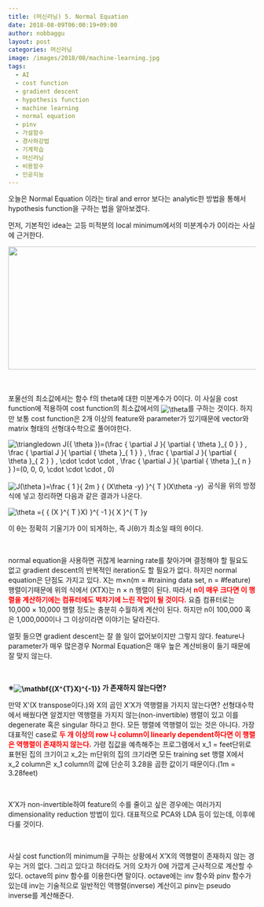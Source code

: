 ```yaml
---
title: (머신러닝) 5. Normal Equation
date: 2018-08-09T06:00:19+09:00
author: nobbaggu
layout: post
categories: 머신러닝
image: /images/2018/08/machine-learning.jpg
tags:
  - AI
  - cost function
  - gradient descent
  - hypothesis function
  - machine learning
  - normal equation
  - pinv
  - 가설함수
  - 경사하강법
  - 기계학습
  - 머신러닝
  - 비용함수
  - 인공지능
---
```

오늘은 Normal Equation 이라는 tiral and error 보다는 analytic한 방법을 통해서 hypothesis function을 구하는 법을 알아보겠다.

먼저, 기본적인 idea는 고등 미적분의 local minimum에서의 미분계수가 0이라는 사실에 근거한다.

<img class="aligncenter  wp-image-259" src="/images/2018/08/1-3.jpg" alt="" width="613" height="250" srcset="/images/2018/08/1-3.jpg 900w, /images/2018/08/1-3-300x122.jpg 300w, /images/2018/08/1-3-768x313.jpg 768w" sizes="(max-width: 613px) 100vw, 613px" /> 

&nbsp;

포물선의 최소값에서는 함수 f의 theta에 대한 미분계수가 0이다. 이 사실을 cost function에 적용하여 cost function의 최소값에서의 <img src="https://latex.codecogs.com/gif.latex?\theta" alt="\theta" align="absmiddle" />를 구하는 것이다. 하지만 보통 cost function은 2개 이상의 feature와 parameter가 있기때문에 vector와 matrix 형태의 선형대수학으로 풀어야한다.

<img src="https://latex.codecogs.com/gif.latex?\triangledown&space;J({&space;\theta&space;})=(\frac&space;{&space;\partial&space;J&space;}{&space;\partial&space;{&space;\theta&space;}_{&space;0&space;}&space;}&space;,&space;\frac&space;{&space;\partial&space;J&space;}{&space;\partial&space;{&space;\theta&space;}_{&space;1&space;}&space;}&space;,&space;\frac&space;{&space;\partial&space;J&space;}{&space;\partial&space;{&space;\theta&space;}_{&space;2&space;}&space;}&space;,&space;\cdot&space;\cdot&space;\cdot&space;,&space;\frac&space;{&space;\partial&space;J&space;}{&space;\partial&space;{&space;\theta&space;}_{&space;n&space;}&space;}&space;)=(0,&space;0,&space;0,&space;\cdot&space;\cdot&space;\cdot&space;,&space;0)" alt="\triangledown J({ \theta })=(\frac { \partial J }{ \partial { \theta }_{ 0 } } , \frac { \partial J }{ \partial { \theta }_{ 1 } } , \frac { \partial J }{ \partial { \theta }_{ 2 } } , \cdot \cdot \cdot , \frac { \partial J }{ \partial { \theta }_{ n } } )=(0, 0, 0, \cdot \cdot \cdot , 0)" align="absmiddle" /> 

<img src="https://latex.codecogs.com/gif.latex?J(\theta&space;)=\frac&space;{&space;1&space;}{&space;2m&space;}&space;{&space;(X\theta&space;-y)&space;}^{&space;T&space;}(X\theta&space;-y)" alt="J(\theta )=\frac { 1 }{ 2m } { (X\theta -y) }^{ T }(X\theta -y)" align="absmiddle" />  공식을 위의 방정식에 넣고 정리하면 다음과 같은 결과가 나온다.

<img src="https://latex.codecogs.com/gif.latex?\theta&space;={&space;{&space;(X&space;}^{&space;T&space;}X)&space;}^{&space;-1&space;}{&space;X&space;}^{&space;T&space;}y" alt="\theta ={ { (X }^{ T }X) }^{ -1 }{ X }^{ T }y" align="absmiddle" /> 

이 θ는 정확히 기울기가 0이 되게하는, 즉 J(θ)가 최소일 때의 θ이다.

&nbsp;

normal equation을 사용하면 귀찮게 learning rate를 찾아가며 결정해야 할 필요도 없고 gradient descent의 반복적인 iteration도 할 필요가 없다. 하지만 normal equation은 단점도 가지고 있다. X는 m×n(m = #training data set, n = #feature) 행렬이기때문에 위의 식에서 (XTX)는 n × n 행렬이 된다. 따라서 <span style="color: #ff0000;"><strong>n이 매우 크다면 이 행렬을 계산하기에는 컴퓨터에도 벅차기에 느린 작업이 될 것이다.</strong></span> 요즘 컴퓨터로는 10,000 × 10,000 행렬 정도는 충분히 수월하게 계산이 된다. 하지만 n이 100,000 혹은 1,000,000이나 그 이상이라면 이야기는 달라진다.

얼핏 들으면 gradient descent는 잘 쓸 일이 없어보이지만 그렇지 않다. feature나 parameter가 매우 많은경우 Normal Equation은 매우 높은 계산비용이 들기 때문에 잘 맞지 않는다.

&nbsp;

**※<img src="https://latex.codecogs.com/gif.latex?\mathbf{(X^{T}X)^{-1}}" alt="\mathbf{(X^{T}X)^{-1}}" align="absmiddle" /> 가 존재하지 않는다면?**

만약 X'(X transpose이다.)와 X의 곱인 X&#8217;X가 역행렬을 가지지 않는다면? 선형대수학에서 배웠다면 알겠지만 역행렬을 가지지 않는(non-invertible) 행렬이 있고 이를 degenerate 혹은 singular 하다고 한다. 모든 행렬에 역행렬이 있는 것은 아니다. 가장 대표적인 case로 <span style="color: #ff0000;"><strong>두 개 이상의 row 나 column이 linearly dependent하다면 이 행렬은 역행렬이 존재하지 않는다.</strong></span> 가령 집값을 예측해주는 프로그램에서 x\_1 = feet단위로 표현된 집의 크기이고 x\_2는 m단위의 집의 크기라면 모든 training set 행렬 X에서 x\_2 column은 x\_1 column의 값에 단순히 3.28을 곱한 값이기 때문이다.(1m = 3.28feet)

&nbsp;

X&#8217;X가 non-invertible하여 feature의 수를 줄이고 싶은 경우에는 여러가지 dimensionality reduction 방법이 있다. 대표적으로 PCA와 LDA 등이 있는데, 이후에 다룰 것이다.

&nbsp;

사실 cost function의 minimum을 구하는 상황에서 X&#8217;X의 역행렬이 존재하지 않는 경우는 거의 없다. 그리고 있다고 하더라도 거의 오차가 0에 가깝게 근사적으로 계산할 수 있다. octave의 pinv 함수를 이용한다면 말이다. octave에는 inv 함수와 pinv 함수가 있는데 inv는 기술적으로 일반적인 역행렬(inverse) 계산이고 pinv는 pseudo inverse를 계산해준다.